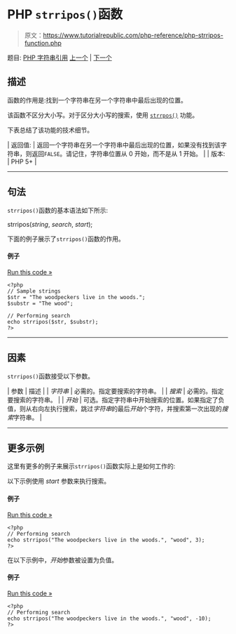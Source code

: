 # PHP `strripos()`函数

> 原文：<https://www.tutorialrepublic.com/php-reference/php-strripos-function.php>

题目: [PHP 字符串引用](php-string-functions.php) [上一个](php-strrev-function.php) | [下一个](php-strrpos-function.php)

## 描述

函数的作用是:找到一个字符串在另一个字符串中最后出现的位置。

该函数不区分大小写。对于区分大小写的搜索，使用 [`strrpos()`](php-strrpos-function.php) 功能。

下表总结了该功能的技术细节。

| 返回值: | 返回一个字符串在另一个字符串中最后出现的位置，如果没有找到该字符串，则返回`FALSE`。请记住，字符串位置从 0 开始，而不是从 1 开始。 |
| 版本: | PHP 5+ |

* * *

## 句法

`strripos()`函数的基本语法如下所示:

strripos(*string*, *search*, *start*);

下面的例子展示了`strripos()`函数的作用。

#### 例子

[Run this code »](../codelab.php?topic=php&file=case-insensitive-version-of-strrpos "Run this code to view the output")

```
<?php
// Sample strings
$str = "The woodpeckers live in the woods.";
$substr = "The wood";

// Performing search
echo strripos($str, $substr);
?>
```

* * *

## 因素

`strripos()`函数接受以下参数。

| 参数 | 描述 |
| *字符串* | 必需的。指定要搜索的字符串。 |
| *搜索* | 必需的。指定要搜索的字符串。 |
| *开始* | 可选。指定字符串中开始搜索的位置。如果指定了负值，则从右向左执行搜索，跳过*字符串*的最后*开始*个字符，并搜索第一次出现的*搜索*字符串。 |

* * *

## 更多示例

这里有更多的例子来展示`strripos()`函数实际上是如何工作的:

以下示例使用 *start* 参数来执行搜索。

#### 例子

[Run this code »](../codelab.php?topic=php&file=using-positive-start-value-in-strripos "Run this code to view the output")

```
<?php
// Performing search
echo strripos("The woodpeckers live in the woods.", "wood", 3); 
?>
```

在以下示例中，*开始*参数被设置为负值。

#### 例子

[Run this code »](../codelab.php?topic=php&file=using-negative-start-value-in-strripos "Run this code to view the output")

```
<?php
// Performing search
echo strripos("The woodpeckers live in the woods.", "wood", -10);
?>
```